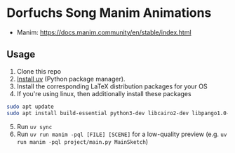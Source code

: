 # Dorfuchs Song Manim Animations

- Manim: https://docs.manim.community/en/stable/index.html

## Usage

1. Clone this repo
2. [Install uv](https://docs.astral.sh/uv/getting-started/installation/#installation-methods) (Python package manager).
3. Install the corresponding LaTeX distribution packages for your OS
4. If you're using linux, then additionally install these packages

```bash
sudo apt update
sudo apt install build-essential python3-dev libcairo2-dev libpango1.0-dev
```

5. Run `uv sync`
6. Run `uv run manim -pql [FILE] [SCENE]` for a low-quality preview (e.g. `uv run manim -pql project/main.py MainSketch`)

